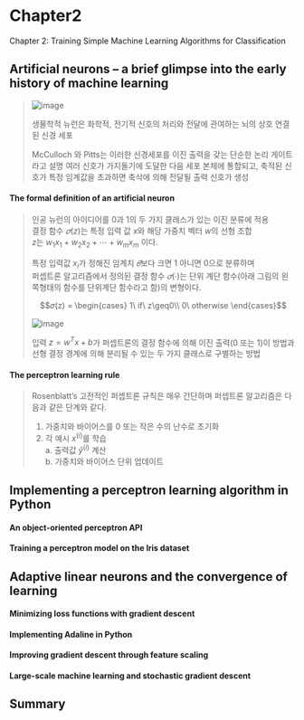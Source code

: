 # Chapter2
Chapter 2: Training Simple Machine Learning Algorithms for Classification


## Artificial neurons – a brief glimpse into the early history of machine learning 
> ![image](https://user-images.githubusercontent.com/63633387/190891701-d296950e-5e27-4109-83a8-b66aeb5fd0e6.png)
> 
> 생물학적 뉴런은 화학적, 전기적 신호의 처리와 전달에 관여하는 뇌의 상호 연결된 신경 세포
>  
> McCulloch 와 Pitts는 이러한 신경세포를 이진 출력을 갖는 단순한 논리 게이트라고 설명
> 여러 신호가 가지돌기에 도달한 다음 세포 본체에 통합되고, 축적된 신호가 특정 임계값을 초과하면 축삭에 의해 전달될 출력 신호가 생성  

#### The formal definition of an artificial neuron  
> 
> 인공 뉴런의 아이디어를 0과 1의 두 가지 클래스가 있는 이진 분류에 적용  
> 결정 함수 $𝜎(z)$는 특정 입력 값 $x$와 해당 가중치 벡터 $w$의 선형 조합  
> $z$는 $w_1x_1 + w_2x_2 + \cdots + w_mx_m$ 이다.  
>   
> 특정 입력값 $x_i$가 정해진 임계치 $𝜃$보다 크면 1 아니면 0으로 분류하며  
> 퍼셉트론 알고리즘에서 정의된 결정 함수 $𝜎(∙)$는 단위 계단 함수(아래 그림의 왼쪽형태의 함수를 단위계단 함수라고 함)의 변형이다. 
>   
> $$𝜎(z) = 
> \begin{cases} 
> 1\ if\ z\geq0\\ 
> 0\ otherwise 
> \end{cases}$$
>   
> ![image](https://user-images.githubusercontent.com/63633387/190891854-a2673e88-8862-49ff-8146-853c02806173.png)
>   
> 입력 $z = w^Tx + b$가 퍼셉트론의 결정 함수에 의해 이진 출력(0 또는 1)이 방법과 선형 결정 경계에 의해 분리될 수 있는 두 가지 클래스로 구별하는 방법
#### The perceptron learning rule  
>   
> Rosenblatt’s 고전적인 퍼셉트론 규칙은 매우 간단하며 퍼셉트론 알고리즘은 다음과 같은 단계와 같다.
>   
> 1. 가중치와 바이어스를 0 또는 작은 수의 난수로 초기화
> 2. 각 예시 $x^(i)$를 학습  
>   a. 출력값 $\widehat{y}^(i)$ 계산  
>   b. 가중치와 바이어스 단위 업데이트
## Implementing a perceptron learning algorithm in Python
#### An object-oriented perceptron API  
#### Training a perceptron model on the Iris dataset  
## Adaptive linear neurons and the convergence of learning 
#### Minimizing loss functions with gradient descent  
#### Implementing Adaline in Python  
#### Improving gradient descent through feature scaling  
#### Large-scale machine learning and stochastic gradient descent  
## Summary 
